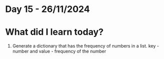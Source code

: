 # Day 15 - 26/11/2024

# What did I learn today?
   1. Generate a dictionary that has the frequency of numbers in a list. 
       key - number and value - frequency of the number
